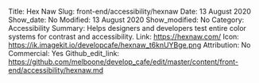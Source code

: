 Title: Hex Naw
Slug: front-end/accessibility/hexnaw
Date: 13 August 2020
Show_date: No
Modified: 13 August 2020
Show_modified: No
Category: Accessibility
Summary: Helps designers and developers test entire color systems for contrast and accessibility.
Link: https://hexnaw.com/
Icon: https://ik.imagekit.io/developcafe/hexnaw_t6knUYBge.png
Attribution: No
Commercial: Yes
Github_edit_link: https://github.com/melboone/develop_cafe/edit/master/content/front-end/accessibility/hexnaw.md
